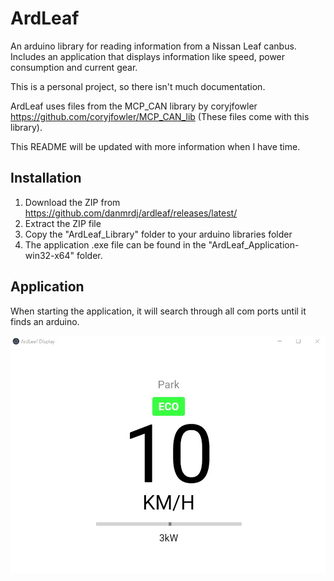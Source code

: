 # ArdLeaf
An arduino library for reading information from a Nissan Leaf canbus.
Includes an application that displays information like speed, power consumption and current gear.

This is a personal project, so there isn't much documentation.

ArdLeaf uses files from the MCP_CAN library by coryjfowler https://github.com/coryjfowler/MCP_CAN_lib 
(These files come with this library).

This README will be updated with more information when I have time.

## Installation
1. Download the ZIP from https://github.com/danmrdj/ardleaf/releases/latest/
2. Extract the ZIP file
3. Copy the "ArdLeaf_Library" folder to your arduino libraries folder
4. The application .exe file can be found in the "ArdLeaf_Application-win32-x64" folder.

## Application
When starting the application, it will search through all com ports until it finds an arduino.

![Image of application](Images/application.jpg)
